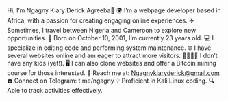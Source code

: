 Hi, I’m Ngagny Kiary Derick Agreeba👋
🌍 I’m a webpage developer based in Africa, with a passion for creating engaging online experiences.
✈️ Sometimes, I travel between Nigeria and Cameroon to explore new opportunities.
🎂 Born on October 10, 2001, I’m currently 23 years old.
💻 I specialize in editing code and performing system maintenance.
🌐 I have several websites online and am eager to attract more visitors.
👨‍👩‍👦‍👦 I don’t have any kids (yet!).
🖥️ I can also clone websites and offer a Bitcoin mining course for those interested.
📧 Reach me at: Ngagnykiaryderick@gmail.com
☎️ Connect on Telegram: t.me/ngagny
💡 Proficient in Kali Linux coding.
🔍 Able to track activities effectively.
